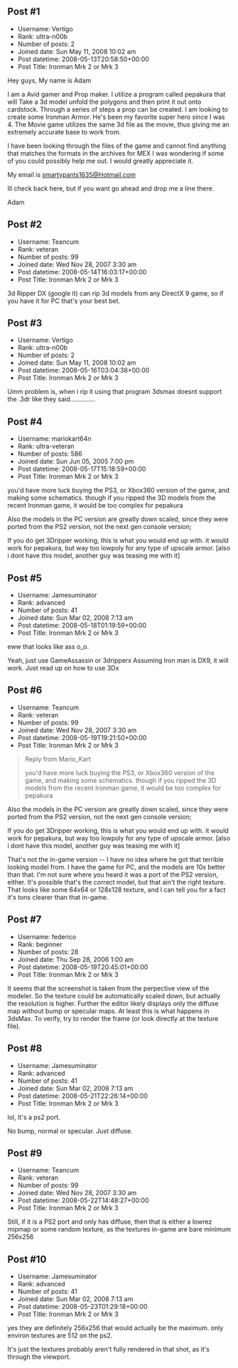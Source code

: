 ## Post #1
- Username: Vertigo
- Rank: ultra-n00b
- Number of posts: 2
- Joined date: Sun May 11, 2008 10:02 am
- Post datetime: 2008-05-13T20:58:50+00:00
- Post Title: Ironman Mrk 2 or Mrk 3

Hey guys, My name is Adam

I am a Avid gamer and Prop maker. I utilize a program called pepakura that will Take a 3d model unfold the polygons and then print it out onto cardstock. Through a series of steps a prop can be created. I am looking to create some Ironman Armor.
He's been my favorite super hero since I was 4. The Movie game utilizes the same 3d file as the movie, thus giving me an extremely accurate base to work from. 

I have been looking through the files of the game and cannot find anything that matches the formats in the archives for MEX
I was wondering if some of you could possibly help me out. I would greatly appreciate it.

My email is [smartypants1635@Hotmail.com](mailto:smartypants1635@Hotmail.com)

Ill check back here, but if you want go ahead and drop me a line there.

Adam
## Post #2
- Username: Teancum
- Rank: veteran
- Number of posts: 99
- Joined date: Wed Nov 28, 2007 3:30 am
- Post datetime: 2008-05-14T16:03:17+00:00
- Post Title: Ironman Mrk 2 or Mrk 3

3d Ripper DX (google it) can rip 3d models from any DirectX 9 game, so if you have it for PC that's your best bet.
## Post #3
- Username: Vertigo
- Rank: ultra-n00b
- Number of posts: 2
- Joined date: Sun May 11, 2008 10:02 am
- Post datetime: 2008-05-16T03:04:38+00:00
- Post Title: Ironman Mrk 2 or Mrk 3

Umm problem is, when i rip it using that program 3dsmax doesnt support the .3dr like they said..............
## Post #4
- Username: mariokart64n
- Rank: ultra-veteran
- Number of posts: 586
- Joined date: Sun Jun 05, 2005 7:00 pm
- Post datetime: 2008-05-17T15:18:59+00:00
- Post Title: Ironman Mrk 2 or Mrk 3

you'd have more luck buying the PS3, or Xbox360 version of the game, and making some schematics. though if you ripped the 3D models from the recent Ironman game, it would be too complex for pepakura

Also the models in the PC version are greatly down scaled, since they were ported from the PS2 version, not the next gen console version;

If you do get 3Dripper working, this is what you would end up with. it would work for pepakura, but way too lowpoly for any type of upscale armor. [also i dont have this model, another guy was teasing me with it]
## Post #5
- Username: Jamesuminator
- Rank: advanced
- Number of posts: 41
- Joined date: Sun Mar 02, 2008 7:13 am
- Post datetime: 2008-05-18T01:19:59+00:00
- Post Title: Ironman Mrk 2 or Mrk 3

eww that looks like ass o_o.

Yeah, just use GameAssassin or 3dripperx
Assuming Iron man is DX9, it will work.
Just read up on how to use 3Dx
## Post #6
- Username: Teancum
- Rank: veteran
- Number of posts: 99
- Joined date: Wed Nov 28, 2007 3:30 am
- Post datetime: 2008-05-19T19:21:50+00:00
- Post Title: Ironman Mrk 2 or Mrk 3

> Reply from Mario_Kart
>
> you'd have more luck buying the PS3, or Xbox360 version of the game, and making some schematics. though if you ripped the 3D models from the recent Ironman game, it would be too complex for pepakura

Also the models in the PC version are greatly down scaled, since they were ported from the PS2 version, not the next gen console version;

If you do get 3Dripper working, this is what you would end up with. it would work for pepakura, but way too lowpoly for any type of upscale armor. [also i dont have this model, another guy was teasing me with it]

That's not the in-game version -- I have no idea where he got that terrible looking model from.  I have the game for PC, and the models are 10x better than that.  I'm not sure where you heard it was a port of the PS2 version, either.  It's possible that's the correct model, but that ain't the right texture.  That looks like some 64x64 or 128x128 texture, and I can tell you for a fact it's tons clearer than that in-game.
## Post #7
- Username: federico
- Rank: beginner
- Number of posts: 28
- Joined date: Thu Sep 28, 2006 1:00 am
- Post datetime: 2008-05-19T20:45:01+00:00
- Post Title: Ironman Mrk 2 or Mrk 3

It seems that the screenshot is taken from the perpective view of the modeler. So the texture could be automatically scaled down, but actually the resolution is higher. Further the editor likely displays only the diffuse map without bump or specular maps. At least this is what happens in 3dsMax. To verify, try to render the frame (or look directly at the texture file).
## Post #8
- Username: Jamesuminator
- Rank: advanced
- Number of posts: 41
- Joined date: Sun Mar 02, 2008 7:13 am
- Post datetime: 2008-05-21T22:26:14+00:00
- Post Title: Ironman Mrk 2 or Mrk 3

lol,
It's a ps2 port.

No bump, normal or specular.
Just diffuse.
## Post #9
- Username: Teancum
- Rank: veteran
- Number of posts: 99
- Joined date: Wed Nov 28, 2007 3:30 am
- Post datetime: 2008-05-22T14:48:27+00:00
- Post Title: Ironman Mrk 2 or Mrk 3

Still, if it is a PS2 port and only has diffuse, then that is either a lowrez mipmap or some random texture, as the textures in-game are bare minimum 256x256
## Post #10
- Username: Jamesuminator
- Rank: advanced
- Number of posts: 41
- Joined date: Sun Mar 02, 2008 7:13 am
- Post datetime: 2008-05-23T01:29:18+00:00
- Post Title: Ironman Mrk 2 or Mrk 3

yes they are definitely 256x256
that would actually be the maximum.
only environ textures are 512 on the ps2.

It's just the textures probably aren't fully rendered in that shot, as it's through the viewport.
